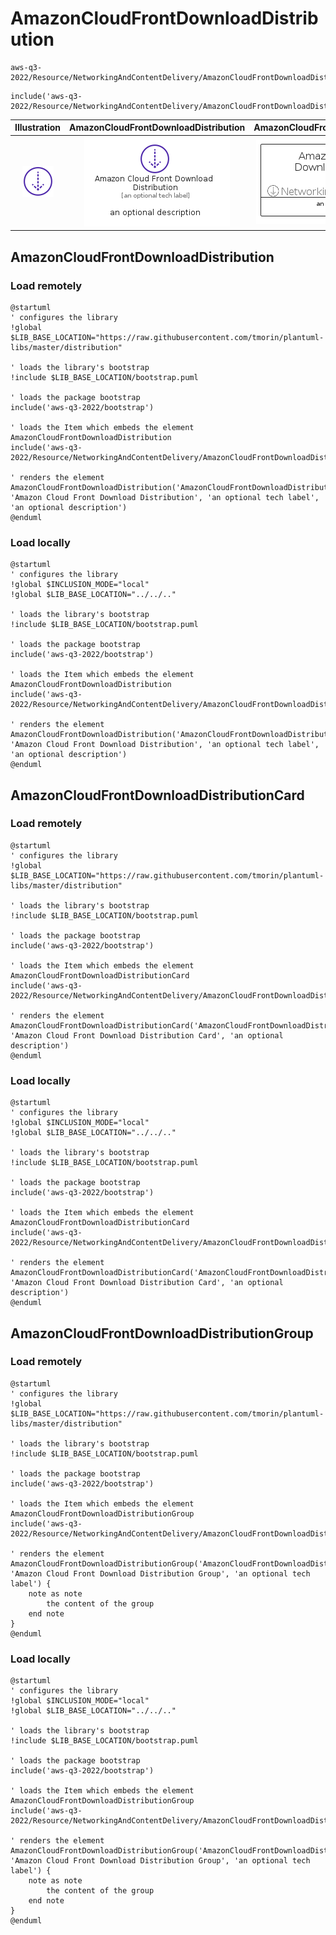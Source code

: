 # AmazonCloudFrontDownloadDistribution


```text
aws-q3-2022/Resource/NetworkingAndContentDelivery/AmazonCloudFrontDownloadDistribution
```

```text
include('aws-q3-2022/Resource/NetworkingAndContentDelivery/AmazonCloudFrontDownloadDistribution')
```



| Illustration | AmazonCloudFrontDownloadDistribution | AmazonCloudFrontDownloadDistributionCard | AmazonCloudFrontDownloadDistributionGroup |
| :---: | :---: | :---: | :---: |
| ![illustration for Illustration](../../../aws-q3-2022/Resource/NetworkingAndContentDelivery/AmazonCloudFrontDownloadDistribution.png) | ![illustration for AmazonCloudFrontDownloadDistribution](../../../aws-q3-2022/Resource/NetworkingAndContentDelivery/AmazonCloudFrontDownloadDistribution.Local.png) | ![illustration for AmazonCloudFrontDownloadDistributionCard](../../../aws-q3-2022/Resource/NetworkingAndContentDelivery/AmazonCloudFrontDownloadDistributionCard.Local.png) | ![illustration for AmazonCloudFrontDownloadDistributionGroup](../../../aws-q3-2022/Resource/NetworkingAndContentDelivery/AmazonCloudFrontDownloadDistributionGroup.Local.png) |




## AmazonCloudFrontDownloadDistribution

### Load remotely
```plantuml
@startuml
' configures the library
!global $LIB_BASE_LOCATION="https://raw.githubusercontent.com/tmorin/plantuml-libs/master/distribution"

' loads the library's bootstrap
!include $LIB_BASE_LOCATION/bootstrap.puml

' loads the package bootstrap
include('aws-q3-2022/bootstrap')

' loads the Item which embeds the element AmazonCloudFrontDownloadDistribution
include('aws-q3-2022/Resource/NetworkingAndContentDelivery/AmazonCloudFrontDownloadDistribution')

' renders the element
AmazonCloudFrontDownloadDistribution('AmazonCloudFrontDownloadDistribution', 'Amazon Cloud Front Download Distribution', 'an optional tech label', 'an optional description')
@enduml
```

### Load locally
```plantuml
@startuml
' configures the library
!global $INCLUSION_MODE="local"
!global $LIB_BASE_LOCATION="../../.."

' loads the library's bootstrap
!include $LIB_BASE_LOCATION/bootstrap.puml

' loads the package bootstrap
include('aws-q3-2022/bootstrap')

' loads the Item which embeds the element AmazonCloudFrontDownloadDistribution
include('aws-q3-2022/Resource/NetworkingAndContentDelivery/AmazonCloudFrontDownloadDistribution')

' renders the element
AmazonCloudFrontDownloadDistribution('AmazonCloudFrontDownloadDistribution', 'Amazon Cloud Front Download Distribution', 'an optional tech label', 'an optional description')
@enduml
```

## AmazonCloudFrontDownloadDistributionCard

### Load remotely
```plantuml
@startuml
' configures the library
!global $LIB_BASE_LOCATION="https://raw.githubusercontent.com/tmorin/plantuml-libs/master/distribution"

' loads the library's bootstrap
!include $LIB_BASE_LOCATION/bootstrap.puml

' loads the package bootstrap
include('aws-q3-2022/bootstrap')

' loads the Item which embeds the element AmazonCloudFrontDownloadDistributionCard
include('aws-q3-2022/Resource/NetworkingAndContentDelivery/AmazonCloudFrontDownloadDistribution')

' renders the element
AmazonCloudFrontDownloadDistributionCard('AmazonCloudFrontDownloadDistributionCard', 'Amazon Cloud Front Download Distribution Card', 'an optional description')
@enduml
```

### Load locally
```plantuml
@startuml
' configures the library
!global $INCLUSION_MODE="local"
!global $LIB_BASE_LOCATION="../../.."

' loads the library's bootstrap
!include $LIB_BASE_LOCATION/bootstrap.puml

' loads the package bootstrap
include('aws-q3-2022/bootstrap')

' loads the Item which embeds the element AmazonCloudFrontDownloadDistributionCard
include('aws-q3-2022/Resource/NetworkingAndContentDelivery/AmazonCloudFrontDownloadDistribution')

' renders the element
AmazonCloudFrontDownloadDistributionCard('AmazonCloudFrontDownloadDistributionCard', 'Amazon Cloud Front Download Distribution Card', 'an optional description')
@enduml
```

## AmazonCloudFrontDownloadDistributionGroup

### Load remotely
```plantuml
@startuml
' configures the library
!global $LIB_BASE_LOCATION="https://raw.githubusercontent.com/tmorin/plantuml-libs/master/distribution"

' loads the library's bootstrap
!include $LIB_BASE_LOCATION/bootstrap.puml

' loads the package bootstrap
include('aws-q3-2022/bootstrap')

' loads the Item which embeds the element AmazonCloudFrontDownloadDistributionGroup
include('aws-q3-2022/Resource/NetworkingAndContentDelivery/AmazonCloudFrontDownloadDistribution')

' renders the element
AmazonCloudFrontDownloadDistributionGroup('AmazonCloudFrontDownloadDistributionGroup', 'Amazon Cloud Front Download Distribution Group', 'an optional tech label') {
    note as note
        the content of the group
    end note
}
@enduml
```

### Load locally
```plantuml
@startuml
' configures the library
!global $INCLUSION_MODE="local"
!global $LIB_BASE_LOCATION="../../.."

' loads the library's bootstrap
!include $LIB_BASE_LOCATION/bootstrap.puml

' loads the package bootstrap
include('aws-q3-2022/bootstrap')

' loads the Item which embeds the element AmazonCloudFrontDownloadDistributionGroup
include('aws-q3-2022/Resource/NetworkingAndContentDelivery/AmazonCloudFrontDownloadDistribution')

' renders the element
AmazonCloudFrontDownloadDistributionGroup('AmazonCloudFrontDownloadDistributionGroup', 'Amazon Cloud Front Download Distribution Group', 'an optional tech label') {
    note as note
        the content of the group
    end note
}
@enduml
```


